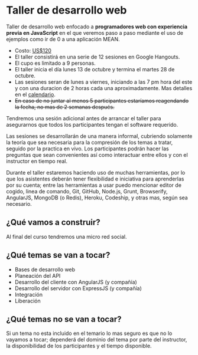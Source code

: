 Taller de desarrollo web
========================

Taller de desarrollo web enfocado a **programadores web con experiencia previa en JavaScript** en el que veremos paso a paso mediante el uso de ejemplos como ir de 0 a una aplicación MEAN.

- Costo: [US$120](https://gum.co/tdw1) 
- El taller consistirá en una serie de 12 sesiones en Google Hangouts.
- El cupo es limitado a 9 personas.
- El taller inicia el día lunes 13 de octubre y termina el martes 28 de octubre.
- Las sesiones seran de lunes a viernes, iniciando a las 7 pm hora del este y con una duracion de 2 horas cada una aproximadamente. Mas detalles en el [calendario](https://www.google.com/calendar/embed?src=f1brsol4qbaav1h1osq10gem5o%40group.calendar.google.com&ctz=America/New_York).
- ~~En caso de no juntar al menos 5 participantes estaríamos reagendando la fecha, no mas de 2 semanas después.~~

Tendremos una sesión adicional antes de arrancar el taller para asegurarnos que todos los participantes tengan el software requerido.

Las sesiones se desarrollarán de una manera informal, cubriendo solamente la teoría que sea necesaria para la compresión de los temas a tratar, seguido por la practica en vivo. Los participantes podrán hacer las preguntas que sean convenientes así como interactuar entre ellos y con el instructor en tiempo real.

Durante el taller estaremos haciendo uso de muchas herramientas, por lo que los asistentes deberán tener flexibilidad e iniciativa para aprenderlas por su cuenta; entre las herramientas a usar puedo mencionar editor de cogido, linea de comando, Git, GitHub, Node.js, Grunt, Browserify, AngularJS, MongoDB (o Redis), Heroku, Codeship, y otras mas, según sea necesario.

¿Qué vamos a construir?
-----------------------

Al final del curso tendremos una micro red social.

¿Qué temas se van a tocar?
--------------------------

- Bases de desarrollo web
- Planeación del API
- Desarrollo del cliente con AngularJS (y compañía)
- Desarrollo del servidor con ExpressJS (y compañía)
- Integración
- Liberación


¿Qué temas no se van a tocar?
-----------------------------

Si un tema no esta incluido en el temario lo mas seguro es que no lo vayamos a tocar; dependerá del dominio del tema por parte del instructor, la disponibilidad de los participantes y el tiempo disponible.
